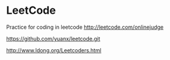 LeetCode
========

Practice for coding in leetcode
http://leetcode.com/onlinejudge

https://github.com/yuanx/leetcode.git

http://www.ldong.org/Leetcoders.html
